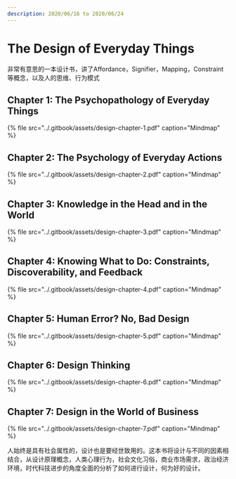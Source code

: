 ```yaml
---
description: 2020/06/16 to 2020/06/24
---
```


# The Design of Everyday Things

非常有意思的一本设计书，讲了Affordance，Signifier，Mapping，Constraint等概念，以及人的思维、行为模式

## Chapter 1: The Psychopathology of Everyday Things

{% file src="../.gitbook/assets/design-chapter-1.pdf" caption="Mindmap" %}

## Chapter 2: The Psychology of Everyday Actions

{% file src="../.gitbook/assets/design-chapter-2.pdf" caption="Mindmap" %}

## Chapter 3: Knowledge in the Head and in the World

{% file src="../.gitbook/assets/design-chapter-3.pdf" caption="Mindmap" %}

## Chapter 4: Knowing What to Do: Constraints, Discoverability, and Feedback

{% file src="../.gitbook/assets/design-chapter-4.pdf" caption="Mindmap" %}

## Chapter 5: Human Error? No, Bad Design

{% file src="../.gitbook/assets/design-chapter-5.pdf" caption="Mindmap" %}

## Chapter 6: Design Thinking

{% file src="../.gitbook/assets/design-chapter-6.pdf" caption="Mindmap" %}

## Chapter 7: Design in the World of Business

{% file src="../.gitbook/assets/design-chapter-7.pdf" caption="Mindmap" %}

人始终是具有社会属性的，设计也是要经世致用的。这本书将设计与不同的因素相结合，从设计原理概念，人类心理行为，社会文化习俗，商业市场需求，政治经济环境，时代科技进步的角度全面的分析了如何进行设计，何为好的设计。

